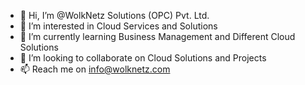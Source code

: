 - 👋 Hi, I’m @WolkNetz Solutions (OPC) Pvt. Ltd.
- 👀 I’m interested in Cloud Services and Solutions
- 🌱 I’m currently learning Business Management and Different Cloud Solutions
- 💞️ I’m looking to collaborate on Cloud Solutions and Projects
- 📫 Reach me on info@wolknetz.com

<!---
WolkNetz/WolkNetz is a ✨ special ✨ repository because its `README.md` (this file) appears on your GitHub profile.
You can click the Preview link to take a look at your changes.
--->

